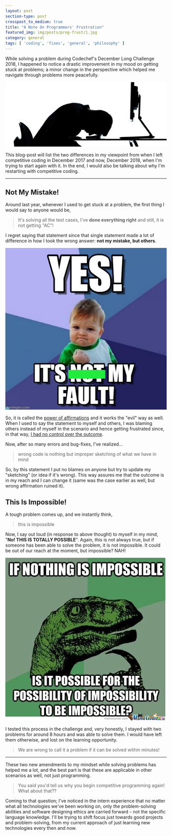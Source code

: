 ```yaml
---
layout: post
section-type: post
crosspost_to_medium: true
title: "A Note On Programmers' Frustration"
featured_img: img/posts/prog-frust/1.jpg
category: general
tags: [ 'coding', 'fixes', 'general', 'philosophy' ]
---
```

While solving a problem during Codechef's December Long Challenge 2018, I happened to notice a drastic improvement in my mood on getting stuck at problems; a minor change in the perspective which helped me navigate through problems more peacefully.

![frustration](/../img/posts/prog-frust/1.jpg)

This blog-post will list the two differences in my viewpoint from when I left competitive coding in December 2017 and now, December 2018, when I'm trying to start again with it. In the end, I would also be talking about why I'm restarting with competitive coding.

---

## Not My Mistake!

Around last year, whenever I used to get stuck at a problem, the first thing I would say to anyone would be,

> It's solving all the test cases, I've **done everything right** and still, it is not getting "AC"!

I regret saying that statement since that single statement made a lot of difference in how I took the wrong answer: **not my mistake, but others**. 

![My Mistake](/../img/posts/prog-frust/2.jpg)

So, it is called the [power of affirmations](https://www.successconsciousness.com/positive-affirmations.html) and it works the "evil" way as well. When I used to say the statement to myself and others, I was blaming others instead of myself in the scenario and hence getting frustrated since, in that way, [I had no control over the outcome](https://stronginsideout.com/frustrated-cant-control/).

Now, after so many errors and bug-fixes, I've realized...

> wrong code is nothing but improper sketching of what we have in mind

So, by this statement I put no blames on anyone but try to update my "sketching" (or idea if it's wrong). This way assures me that the outcome is in my reach and I can change it (same was the case earlier as well, but wrong affirmation ruined it). 

## This Is Impossible!

A tough problem comes up, and we instantly think,

> this is impossible

Now, I say out loud (in response to above thought) to myself in my mind, "**No! THIS IS TOTALLY POSSIBLE**". Again, this is not always true, but if someone has been able to solve the problem, it is not impossible. It could be out of our reach at the moment, but impossible? NAH!

![Not Impossible](/../img/posts/prog-frust/3.jpg)

I tested this process in the challenge and, very honestly, I stayed with two problems for around 8 hours and was able to solve them. I would have left them otherwise, and lost on the learning opportunity.

> We are wrong to call it a problem if it can be solved within minutes!

---

These two new amendments to my mindset while solving problems has helped me a lot, and the best part is that these are applicable in other scenarios as well, not just programming.

> You said you'd tell us why you begin competitive programming again! What about that??

Coming to that question; I've noticed in the intern experience that no matter what all technologies we've been working on, only the problem-solving abilities and software designing ethics are carried forward - not the specific language knowledge. I'll be trying to shift focus just towards good projects and problem-solving, from my current approach of just learning new technologies every then and now.
